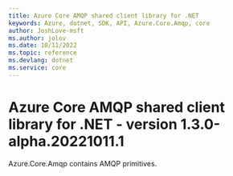 ```yaml
---
title: Azure Core AMQP shared client library for .NET
keywords: Azure, dotnet, SDK, API, Azure.Core.Amqp, core
author: JoshLove-msft
ms.author: jolov
ms.date: 10/11/2022
ms.topic: reference
ms.devlang: dotnet
ms.service: core
---
```

# Azure Core AMQP shared client library for .NET - version 1.3.0-alpha.20221011.1 


Azure.Core.Amqp contains AMQP primitives. 

